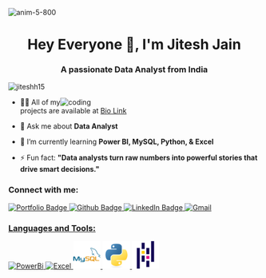 ![anim-5-800](https://github.com/user-attachments/assets/50392aa4-14b8-4514-b31c-56c930e291e5)

<h1 align="center">Hey Everyone 👋, I'm Jitesh Jain</h1>
<h3 align="center">A passionate Data Analyst from India</h3>

<p align="left"> <img src="https://komarev.com/ghpvc/?username=jiteshh15&label=Profile%20views&color=0e75b6&style=flat" alt="jiteshh15" /> </p>
<img align="right" alt="coding" width="400" src="https://user-images.githubusercontent.com/55389276/140866485-8fb1c876-9a8f-4d6a-98dc-08c4981eaf70.gif">


- 👨‍💻 All of my projects are available at [Bio Link](https://bio.link/jiteshja)

- 💬 Ask me about **Data Analyst**
- 🌱 I’m currently learning **Power BI, MySQL, Python, & Excel**
- ⚡ Fun fact: **"Data analysts turn raw numbers into powerful stories that drive smart decisions."**

### Connect with me:
<div id="badges">
  
   <a href="https://codebasics.io/portfolio/Jitesh-Lalit-Kumar-Jain">
    <img src="https://img.shields.io/badge/Portfolio-255E63?style=for-the-badge&logo=About.me&logoColor=white" alt="Portfolio Badge"/>
   </a>
  <a href="https://github.com/jiteshh15">
    <img src="https://img.shields.io/badge/Github-white?style=for-the-badge&logo=Github&logoColor=black" alt="Github Badge"/>
  </a>
  <a href="https://www.linkedin.com/in/jitesh-jain-303252181/">
   <img src="https://img.shields.io/badge/LinkedIn-0077B5?style=for-the-badge&logo=linkedin&logoColor=white&link" alt= "LinkedIn Badge"/>
  </a>
   <a href="mailto:jiteshjain614@gmail.com">
  <img src="https://img.shields.io/badge/Gmail-D14836?style=for-the-badge&logo=gmail&logoColor=white" alt="Gmail">

</div>
<h3 align="left">Languages and Tools:</h3>
<p align="left"> <a href="https://powerbi.microsoft.com/en-au/" target="_blank" rel="noreferrer"> <img src="https://img.icons8.com/?size=100&id=qYfwpsRXEcpc&format=png&color=000000" alt="PowerBi" width="55" height="55"/> </a> 
  <a href="https://www.microsoft.com/en-in/microsoft-365/excel" target="_blank" rel="noreferrer"> <img src="https://img.icons8.com/?size=100&id=117561&format=png&color=000000" alt="Excel" width="55" height="55"/> </a> 
  </a> <a href="https://www.mysql.com/" target="_blank" rel="noreferrer"> <img src="https://raw.githubusercontent.com/devicons/devicon/master/icons/mysql/mysql-original-wordmark.svg" alt="mysql" width="55" height="55"/> </a>
  </a> <a href="https://www.python.org" target="_blank" rel="noreferrer"> <img src="https://raw.githubusercontent.com/devicons/devicon/master/icons/python/python-original.svg" alt="python" width="55" height="55"/> </a>
  <a href="https://pandas.pydata.org/" target="_blank" rel="noreferrer"> <img src="https://raw.githubusercontent.com/devicons/devicon/2ae2a900d2f041da66e950e4d48052658d850630/icons/pandas/pandas-original.svg" alt="pandas" width="55" height="55"/> 
  </a>
